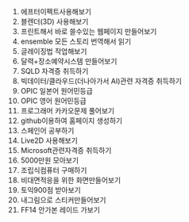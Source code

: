 1) 에프터이펙트사용해보기
2) 블렌더(3D) 사용해보기
3) 프린트해서 바로 쓸수있는 웹페이지 만들어보기
4) ensemble 모든 스토리 번역해서 읽기
5) 글레이징법 작업해보기
6) 달력+장소예약시스템 만들어보기
7) SQLD 자격증 취득하기
8) 빅데이터/클라우드(더나아가서 AI)관련 자격증 취득하기
9) OPIC 일본어 원어민등급
10) OPIC 영어 원어민등급
11) 프로그래머 카카오문제 풀어보기
12) github이용하여 홈페이지 생성하기
13) 스페인어 공부하기
14) Live2D 사용해보기
15) Microsoft관련자격증 취득하기
16) 5000만원 모아보기
17) 조립식컴퓨터 구매하기
18) 비대면적응을 위한 화면만들어보기
19) 토익900점 받아보기
20) 내그림으로 스티커만들어보기
21) FF14 안가본 레이드 가보기

